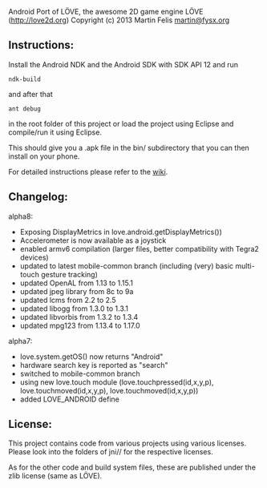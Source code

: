 Android Port of LÖVE, the awesome 2D game engine LÖVE (http://love2d.org)
Copyright (c) 2013 Martin Felis <martin@fysx.org>

Instructions:
-------------

Install the Android NDK and the Android SDK with SDK API 12 and run

    ndk-build

and after that

    ant debug

in the root folder of this project or load the project using Eclipse and
compile/run it using Eclipse.

This should give you a .apk file in the bin/ subdirectory that you can then
install on your phone.

For detailed instructions please refer to the [wiki](wiki).

Changelog:
----------

alpha8:

* Exposing DisplayMetrics in love.android.getDisplayMetrics())
* Accelerometer is now available as a joystick
* enabled armv6 compilation (larger files, better compatibility with Tegra2 devices)
* updated to latest mobile-common branch (including (very) basic multi-touch gesture tracking)
* updated OpenAL from 1.13 to 1.15.1
* updated jpeg library from 8c to 9a
* updated lcms from 2.2 to 2.5
* updated libogg from 1.3.0 to 1.3.1
* updated libvorbis from 1.3.2 to 1.3.4
* updated mpg123 from 1.13.4 to 1.17.0

alpha7:

* love.system.getOS() now returns "Android"
* hardware search key is reported as "search"
* switched to mobile-common branch
* using new love.touch module (love.touchpressed(id,x,y,p), love.touchmoved(id,x,y,p), love.touchmoved(id,x,y,p))
* added LOVE_ANDROID define

License:
--------

This project contains code from various projects using various licenses.
Please look into the folders of jni/<projectname>/ for the respective
licenses.

As for the other code and build system files, these are published under the
zlib license (same as LÖVE).

